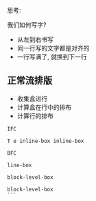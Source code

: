 思考:

我们如何写字?

- 从左到右书写
- 同一行写的文字都是对齐的
- 一行写满了, 就换到下一行

## 正常流排版

- 收集盒进行
- 计算盒在行中的排布
- 计算行的排布


```
IFC

T e inline-box inline-box
```

````
BFC

line-box

block-level-box

block-level-box
```